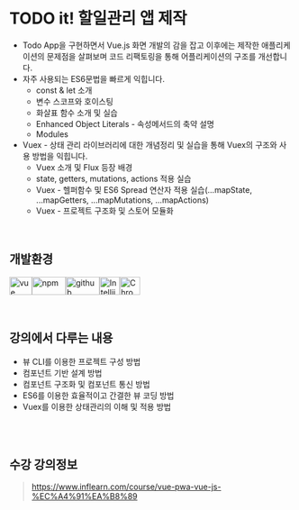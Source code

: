 # TODO it! 할일관리 앱 제작

* Todo App을 구현하면서 Vue.js 화면 개발의 감을 잡고 이후에는 제작한 애플리케이션의 문제점을 살펴보며 코드 리팩토링을 통해 어플리케이션의 구조를 개선합니다. 
* 자주 사용되는 ES6문법을 빠르게 익힙니다.
  - const & let 소개
  - 변수 스코프와 호이스팅
  - 화살표 함수 소개 및 실습
  - Enhanced Object Literals - 속성메서드의 축약 설명 
  - Modules
* Vuex - 상태 관리 라이브러리에 대한 개념정리 및 실습을 통해 Vuex의 구조와 사용 방법을 익힙니다.
  - Vuex 소개 및 Flux 등장 배경
  - state, getters, mutations, actions 적용 실습
  - Vuex - 헬퍼함수 및 ES6 Spread 연산자 적용 실습(...mapState, ...mapGetters, ...mapMutations, ...mapActions)
  - Vuex - 프로젝트 구조화 및 스토어 모듈화

<br>

## 개발환경  

<img alt="vue" src="https://user-images.githubusercontent.com/48410197/76545641-7c050b00-64cd-11ea-8781-2722e3250239.png" width="40" height="32"/><img alt="npm" src="https://user-images.githubusercontent.com/48410197/76545688-8fb07180-64cd-11ea-8c0b-1376971343db.png" width="60" height="32"/><img alt="github" src="https://user-images.githubusercontent.com/48410197/76545710-963ee900-64cd-11ea-9345-a25076f9d5fd.png" width="60" height="32"/><img alt="Intellij" src="https://user-images.githubusercontent.com/48410197/76545740-a35bd800-64cd-11ea-9c18-1e53dcbb88a4.png" width="36" height="32"/><img alt="Chrome" src="https://user-images.githubusercontent.com/48410197/76545746-a5259b80-64cd-11ea-825b-edc2c2af2ac0.png" width="36" height="32"/>

  <br>

## 강의에서 다루는 내용

* 뷰 CLI를 이용한 프로젝트 구성 방법    
* 컴포넌트 기반 설계 방법
* 컴포넌트 구조화 및 컴포넌트 통신 방법
* ES6를 이용한 효율적이고 간결한 뷰 코딩 방법
* Vuex를 이용한 상태관리의 이해 및 적용 방법

<br><br>

## 수강 강의정보
> https://www.inflearn.com/course/vue-pwa-vue-js-%EC%A4%91%EA%B8%89
